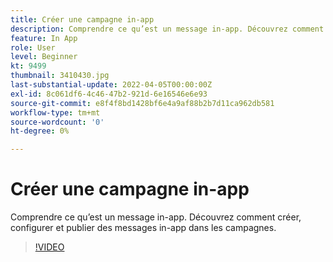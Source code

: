 ```yaml
---
title: Créer une campagne in-app
description: Comprendre ce qu’est un message in-app. Découvrez comment créer, configurer et publier des messages in-app dans les campagnes.
feature: In App
role: User
level: Beginner
kt: 9499
thumbnail: 3410430.jpg
last-substantial-update: 2022-04-05T00:00:00Z
exl-id: 8c061df6-4c46-47b2-921d-6e16546e6e93
source-git-commit: e8f4f8bd1428bf6e4a9af88b2b7d11ca962db581
workflow-type: tm+mt
source-wordcount: '0'
ht-degree: 0%

---
```


# Créer une campagne in-app

Comprendre ce qu’est un message in-app. Découvrez comment créer, configurer et publier des messages in-app dans les campagnes.

>[!VIDEO](https://video.tv.adobe.com/v/3410430?quality=12&learn=on)
